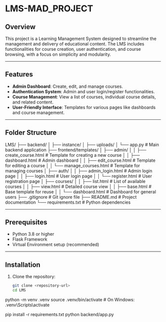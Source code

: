 # LMS-MAD_PROJECT

## Overview
This project is a Learning Management System designed to streamline the management and delivery of educational content. The LMS includes functionalities for course creation, user authentication, and course browsing, with a focus on simplicity and modularity.

---

## Features
- **Admin Dashboard**: Create, edit, and manage courses.
- **Authentication System**: Admin and user login/register functionalities.
- **Course Management**: View a list of courses, individual course details, and related content.
- **User-Friendly Interface**: Templates for various pages like dashboards and course management.

---

## Folder Structure

LMS/ ├── backend/ │ ├── instance/ │ ├── uploads/ │ └── app.py # Main backend application ├── frontend/templates/ │ ├── admin/ │ │ ├── create_course.html # Template for creating a new course │ │ ├── dashboard.html # Admin dashboard │ │ ├── edit_course.html # Template for editing a course │ │ └── manage_courses.html # Template for managing courses │ ├── auth/ │ │ ├── admin_login.html # Admin login page │ │ ├── login.html # User login page │ │ └── register.html # User registration page │ ├── courses/ │ │ ├── list.html # List of available courses │ │ ├── view.html # Detailed course view │ │ ├── base.html # Base template for reuse │ │ └── dashboard.html # Dashboard for general users ├── .gitignore # Git ignore file ├── README.md # Project documentation └── requirements.txt # Python dependencies


---

## Prerequisites
- Python 3.8 or higher
- Flask Framework
- Virtual Environment setup (recommended)

---

## Installation
1. Clone the repository:
   ```bash
   git clone <repository-url>
   cd LMS


python -m venv .venv
source .venv/bin/activate    # On Windows: .venv\Scripts\activate

pip install -r requirements.txt
python backend/app.py

